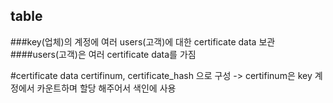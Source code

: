 table
-------------
###key(업체)의 계정에 여러 users(고객)에 대한 certificate data 보관
####users(고객)은 여러 certificate data를 가짐

#certificate data
certifinum, certificate_hash 으로 구성 
-> certifinum은 key 계정에서 카운트하며 할당 해주어서 색인에 사용




